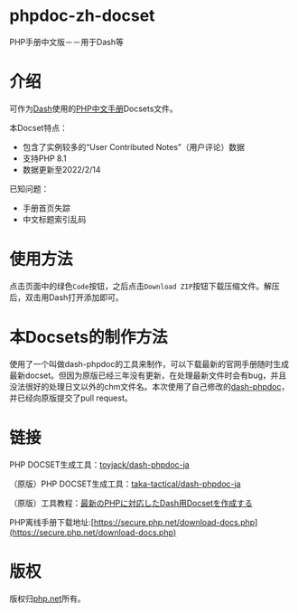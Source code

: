 # phpdoc-zh-docset
PHP手册中文版－－用于Dash等
# 介绍

可作为[Dash](http://kapeli.com/dash)使用的[PHP中文手册](http://www.php.net/manual/zh/)Docsets文件。

本Docset特点：  
* 包含了实例较多的“User Contributed Notes”（用户评论）数据
* 支持PHP 8.1
* 数据更新至2022/2/14

已知问题：
* 手册首页失踪
* 中文标题索引乱码

# 使用方法

点击页面中的绿色`Code`按钮，之后点击`Download ZIP`按钮下载压缩文件。解压后，双击用Dash打开添加即可。

# 本Docsets的制作方法
使用了一个叫做dash-phpdoc的工具来制作，可以下载最新的官网手册随时生成最新docset。但因为原版已经三年没有更新，在处理最新文件时会有bug，并且没法很好的处理日文以外的chm文件名。本次使用了自己修改的[dash-phpdoc](https://github.com/toyjack/dash-phpdoc-ja)，并已经向原版提交了pull request。


# 链接
PHP DOCSET生成工具：[toyjack/dash-phpdoc-ja](https://github.com/toyjack/dash-phpdoc-ja)

（原版）PHP DOCSET生成工具：[taka-tactical/dash-phpdoc-ja](https://github.com/taka-tactical/dash-phpdoc-ja)

（原版）工具教程：[最新のPHPに対応したDash用Docsetを作成する](https://qiita.com/taka-tactical/items/ebb7c4913e5dcfe867a1)


PHP离线手册下载地址:[https://secure.php.net/download-docs.php](https://secure.php.net/download-docs.php)


# 版权

版权归[php.net](http://www.php.net)所有。
